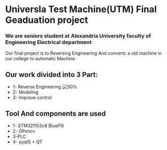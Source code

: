 # Universla Test Machine(UTM) Final Geaduation project 
### We are seniors student at Alexandria University faculty of Engineering Electrical department
Our final project is to Reversing Engineering And convertc a old machine in our college to automatic Machine


## Our work divided into 3 Part:
* 1- Reverse Engineering 
![50%](https://progress-bar.dev/50)
* 2- Modeling
* 3- Improve control


## Tool And components are used
* 1- STM32f103c8 BluePill
* 2- OPencv
* 3-PLC
* 4- pyqt5 + QT


